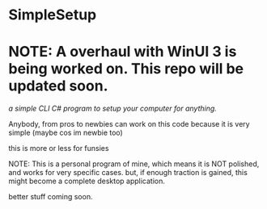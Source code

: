 # SimpleSetup
# NOTE: A overhaul with WinUI 3 is being worked on. This repo will be updated soon.
*a simple CLI C# program to setup your computer for anything.*

Anybody, from pros to newbies can work on this code because it is very simple (maybe cos im newbie too)

this is more or less for funsies

NOTE: This is a personal program of mine, which means it is NOT polished, and works for very specific cases. but, if enough traction is gained, this might become a complete desktop application.

better stuff coming soon.
